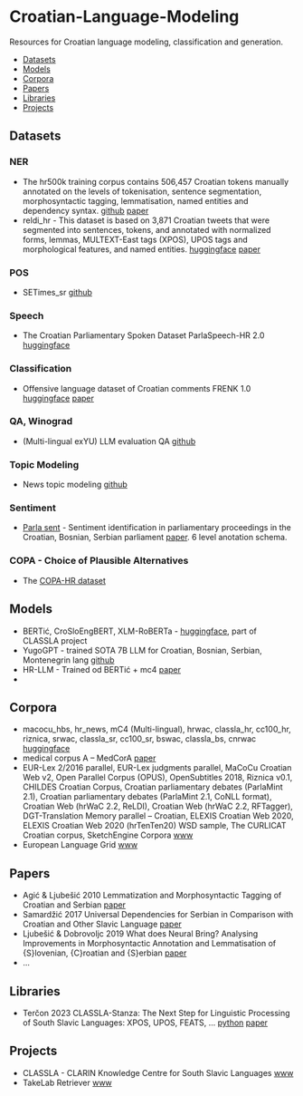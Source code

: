 # Croatian-Language-Modeling
Resources for Croatian language modeling, classification and generation.
- [Datasets](#datasets)
- [Models](#models)
- [Corpora](#corpora)
- [Papers](#papers)
- [Libraries](#libraries)
- [Projects](#projects)

## <a name='Datasets'></a>Datasets
### NER
- The hr500k training corpus contains 506,457 Croatian tokens manually annotated on the levels of tokenisation, sentence segmentation, morphosyntactic tagging, lemmatisation, named entities and dependency syntax. [github](https://github.com/reldi-data/hr500k) [paper]()
- reldi_hr - This dataset is based on 3,871 Croatian tweets that were segmented into sentences, tokens, and annotated with normalized forms, lemmas, MULTEXT-East tags (XPOS), UPOS tags and morphological features, and named entities. [huggingface](https://huggingface.co/datasets/classla/reldi_hr) [paper](https://revije.ff.uni-lj.si/slovenscina2/article/view/7007)
### POS
- SETimes_sr [github](https://github.com/reldi-data/SETimes.SRPlus)
### Speech 
- The Croatian Parliamentary Spoken Dataset ParlaSpeech-HR 2.0 [huggingface](https://huggingface.co/datasets/classla/ParlaSpeech-HR)
### Classification
- Offensive language dataset of Croatian comments FRENK 1.0 [huggingface](https://huggingface.co/datasets/classla/FRENK-hate-hr) [paper](https://aclanthology.org/2022.parlaclarin-1.16)
### QA, Winograd
- (Multi-lingual exYU) LLM evaluation QA [github](https://github.com/gordicaleksa/serbian-llm-eval)

### Topic Modeling
- News topic modeling [github](https://github.com/dkorenci/topic_coverage)
  
### Sentiment

 - [Parla sent](https://www.clarin.si/repository/xmlui/handle/11356/1868) - Sentiment identification in parliamentary proceedings in the Croatian, Bosnian, Serbian parliament [paper](https://arxiv.org/abs/2309.09783). 6 level anotation schema.
### COPA - Choice of Plausible Alternatives
- The [COPA-HR dataset]()
  
## <a name='Models'></a>Models
- BERTić, CroSloEngBERT, XLM-RoBERTa - [huggingface](https://huggingface.co/classla), part of CLASSLA project
- YugoGPT - trained SOTA 7B LLM for Croatian, Bosnian, Serbian, Montenegrin lang [github](https://github.com/gordicaleksa)
- HR-LLM - Trained od BERTić + mc4 [paper](https://archive.ceciis.foi.hr/public/conferences/2024/Proceedings/S6/S6P3.pdf)
- 
## <a name='Corpora'></a>Corpora
- macocu_hbs, hr_news, mC4 (Multi-lingual), hrwac, classla_hr, cc100_hr, riznica, srwac, classla_sr, cc100_sr, bswac, classla_bs, cnrwac [huggingface](https://huggingface.co/datasets/classla/xlm-r-bertic-data)
- medical corpus A – MedCorA [paper](https://hrcak.srce.hr/file/356595)
- EUR-Lex 2/2016 parallel, EUR-Lex judgments parallel, MaCoCu Croatian Web v2, Open Parallel Corpus (OPUS), OpenSubtitles 2018, Riznica v0.1, CHILDES Croatian Corpus, Croatian parliamentary debates (ParlaMint 2.1), Croatian parliamentary debates (ParlaMint 2.1, CoNLL format), Croatian Web (hrWaC 2.2, ReLDI), Croatian Web (hrWaC 2.2, RFTagger), DGT-Translation Memory parallel – Croatian, ELEXIS Croatian Web 2020, ELEXIS Croatian Web 2020 (hrTenTen20) WSD sample, The CURLICAT Croatian corpus, SketchEngine Corpora [www](https://www.sketchengine.eu/corpora-and-languages/croatian-text-corpora/)
- European Language Grid [www](https://live.european-language-grid.eu/catalogue/)
## <a name='Papers'></a>Papers
- Agić & Ljubešić 2010 Lemmatization and Morphosyntactic Tagging of Croatian and Serbian [paper](https://aclanthology.org/W13-2408.pdf)
- Samardžić 2017 Universal Dependencies for Serbian in Comparison with Croatian and Other Slavic Language [paper](https://aclanthology.org/W17-1407)
- Ljubešić & Dobrovoljc 2019 What does Neural Bring? Analysing Improvements in Morphosyntactic Annotation and Lemmatisation of {S}lovenian, {C}roatian and {S}erbian [paper](https://www.aclweb.org/anthology/W19-3704)
- ...
## <a name='Libraries'></a>Libraries
- Terčon 2023 CLASSLA-Stanza: The Next Step for Linguistic Processing of South Slavic Languages: XPOS, UPOS, FEATS, ... [python](https://pypi.org/project/classla/) [paper](https://arxiv.org/pdf/2308.04255)

## <a name='Projects'></a>Projects
- CLASSLA - CLARIN Knowledge Centre for South Slavic Languages [www](https://www.clarin.si/info/k-centre/)
- TakeLab Retriever [www](https://retriever.takelab.fer.hr/)

